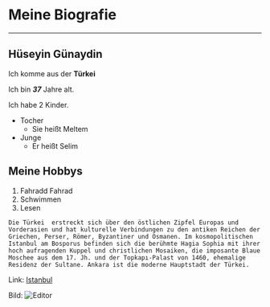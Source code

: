 # Meine Biografie

---

## Hüseyin Günaydin

Ich komme aus der **Türkei**

Ich bin **_37_** Jahre alt.

Ich habe 2 Kinder.

- Tocher
  - Sie heißt Meltem
- Junge
  - Er heißt Selim

## Meine Hobbys

1. Fahradd Fahrad
2. Schwimmen
3. Lesen
<!--Ich wohne in Berlin-->

```
Die Türkei  erstreckt sich über den östlichen Zipfel Europas und Vorderasien und hat kulturelle Verbindungen zu den antiken Reichen der Griechen, Perser, Römer, Byzantiner und Osmanen. Im kosmopolitischen Istanbul am Bosporus befinden sich die berühmte Hagia Sophia mit ihrer hoch aufragenden Kuppel und christlichen Mosaiken, die imposante Blaue Moschee aus dem 17. Jh. und der Topkapı-Palast von 1460, ehemalige Residenz der Sultane. Ankara ist die moderne Hauptstadt der Türkei.
```

Link:
[Istanbul](https://tourscanner.com/blog/de/tagesausfluege-von-istanbul/)

Bild:
![Editor](https://media.istockphoto.com/photos/bosphorus-bridge-during-the-sunset-istanbul-picture-id514325748)
